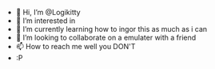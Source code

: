 - 👋 Hi, I’m @Logikitty
- 👀 I’m interested in 
- 🌱 I’m currently learning how to ingor this as much as i can
- 💞️ I’m looking to collaborate on a emulater with a friend
- 📫 How to reach me well you DON'T
- :P


<!---
Logikitty/Logikitty is a ✨ special ✨ repository because its `README.md` (this file) appears on your GitHub profile.
You can click the Preview link to take a look at your changes.
--->
